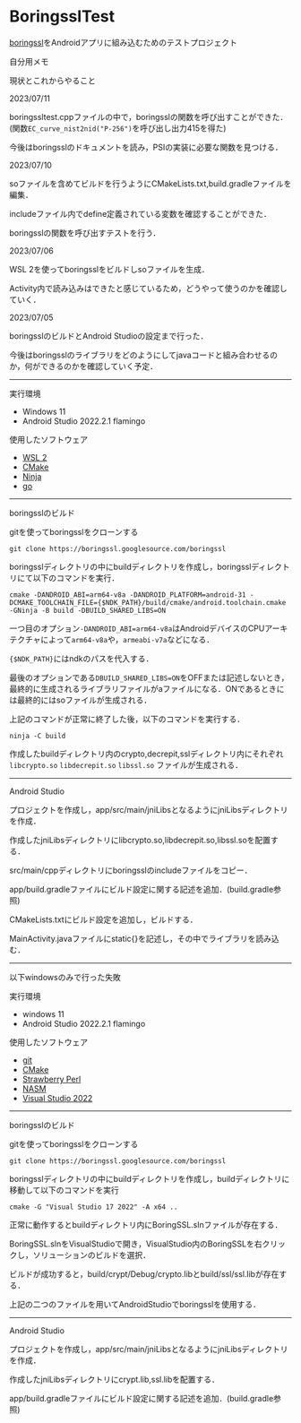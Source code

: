 # BoringsslTest

[boringssl](https://boringssl.googlesource.com/boringssl)をAndroidアプリに組み込むためのテストプロジェクト

自分用メモ

現状とこれからやること

2023/07/11

boringssltest.cppファイルの中で，boringsslの関数を呼び出すことができた．(関数`EC_curve_nist2nid("P-256")`を呼び出し出力415を得た)

今後はboringsslのドキュメントを読み，PSIの実装に必要な関数を見つける．

2023/07/10

soファイルを含めてビルドを行うようにCMakeLists.txt,build.gradleファイルを編集．

includeファイル内でdefine定義されている変数を確認することができた．

boringsslの関数を呼び出すテストを行う．

2023/07/06

WSL 2を使ってboringsslをビルドしsoファイルを生成．

Activity内で読み込みはできたと感じているため，どうやって使うのかを確認していく．

2023/07/05

boringsslのビルドとAndroid Studioの設定まで行った．

今後はboringsslのライブラリをどのようにしてjavaコードと組み合わせるのか，何ができるのかを確認していく予定．

---

実行環境

- Windows 11
- Android Studio 2022.2.1 flamingo

使用したソフトウェア

- [WSL 2](https://learn.microsoft.com/ja-jp/windows/wsl/)
- [CMake](https://cmake.org/)
- [Ninja](https://ninja-build.org/)
- [go](https://golang.org/dl/)

---

boringsslのビルド

gitを使ってboringsslをクローンする

`git clone https://boringssl.googlesource.com/boringssl`

boringsslディレクトリの中にbuildディレクトリを作成し，boringsslディレクトリにて以下のコマンドを実行．

`cmake -DANDROID_ABI=arm64-v8a -DANDROID_PLATFORM=android-31 -DCMAKE_TOOLCHAIN_FILE={$NDK_PATH}/build/cmake/android.toolchain.cmake -GNinja -B build -DBUILD_SHARED_LIBS=ON `

一つ目のオプション`-DANDROID_ABI=arm64-v8a`はAndroidデバイスのCPUアーキテクチャによって`arm64-v8a`や，`armeabi-v7a`などになる．

`{$NDK_PATH}`にはndkのパスを代入する．

最後のオプションである`DBUILD_SHARED_LIBS=ON`をOFFまたは記述しないとき，最終的に生成されるライブラリファイルがaファイルになる．ONであるときには最終的にはsoファイルが生成される．

上記のコマンドが正常に終了した後，以下のコマンドを実行する．

`ninja -C build`

作成したbuildディレクトリ内のcrypto,decrepit,sslディレクトリ内にそれぞれ `libcrypto.so` `libdecrepit.so` `libssl.so` ファイルが生成される．

---

Android Studio

プロジェクトを作成し，app/src/main/jniLibsとなるようにjniLibsディレクトリを作成．

作成したjniLibsディレクトリにlibcrypto.so,libdecrepit.so,libssl.soを配置する．

src/main/cppディレクトリにboringsslのincludeファイルをコピー．

app/build.gradleファイルにビルド設定に関する記述を追加．(build.gradle参照)

CMakeLists.txtにビルド設定を追加し，ビルドする．

MainActivity.javaファイルにstatic{}を記述し，その中でライブラリを読み込む．

---

以下windowsのみで行った失敗

実行環境

- windows 11
- Android Studio 2022.2.1 flamingo

使用したソフトウェア

- [git](https://git-scm.com/)
- [CMake](https://cmake.org/)
- [Strawberry Perl](https://strawberryperl.com/)
- [NASM](https://www.nasm.us/)
- [Visual Studio 2022](https://visualstudio.microsoft.com/ja/)

---

boringsslのビルド

gitを使ってboringsslをクローンする

`git clone https://boringssl.googlesource.com/boringssl`

boringsslディレクトリの中にbuildディレクトリを作成し，buildディレクトリに移動して以下のコマンドを実行

`cmake -G "Visual Studio 17 2022" -A x64 ..`

正常に動作するとbuildディレクトリ内にBoringSSL.slnファイルが存在する．

BoringSSL.slnをVisualStudioで開き，VisualStudio内のBoringSSLを右クリックし，ソリューションのビルドを選択．

ビルドが成功すると，build/crypt/Debug/crypto.libとbuild/ssl/ssl.libが存在する．

上記の二つのファイルを用いてAndroidStudioでboringsslを使用する．

---

Android Studio

プロジェクトを作成し，app/src/main/jniLibsとなるようにjniLibsディレクトリを作成．

作成したjniLibsディレクトリにcrypt.lib,ssl.libを配置する．

app/build.gradleファイルにビルド設定に関する記述を追加．(build.gradle参照) 